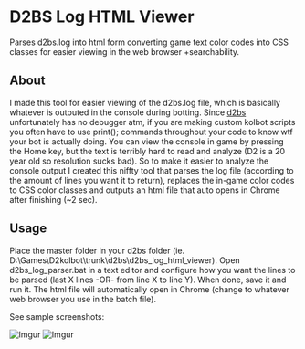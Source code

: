 # D2BS Log HTML Viewer
Parses d2bs.log into html form converting game text color codes into CSS classes for easier viewing in the web browser +searchability.
	
## About
I made this tool for easier viewing of the d2bs.log file, which is basically whatever is outputed in the console during botting. Since [d2bs](https://github.com/noah-/d2bs) unfortunately has no debugger atm, if you are making custom kolbot scripts you often have to use print(); commands throughout your code to know wtf your bot is actually doing. You can view the console in game by pressing the Home key, but the text is terribly hard to read and analyze (D2 is a 20 year old so resolution sucks bad). So to make it easier to analyze the console output I created this niffty tool that parses the log file (according to the amount of lines you want it to return), replaces the in-game color codes to CSS color classes and outputs an html file that auto opens in Chrome after finishing (~2 sec). 

## Usage
Place the master folder in your d2bs folder (ie. D:\Games\D2kolbot\trunk\d2bs\d2bs_log_html_viewer). Open d2bs_log_parser.bat in a text editor and configure how you want the lines to be parsed (last X lines -OR- from line X to line Y). When done, save it and run it. The html file will automatically open in Chrome (change to whatever web browser you use in the batch file).

See sample screenshots:

![Imgur](https://i.imgur.com/oHZcDAN.jpg)
![Imgur](https://i.imgur.com/sZ41sr9.jpg)

